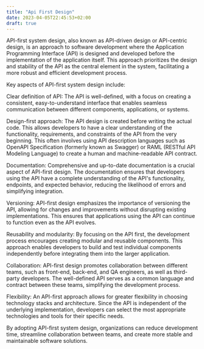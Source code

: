 ```yaml
---
title: "Api First Design"
date: 2023-04-05T22:45:53+02:00
draft: true
---
```


API-first system design, also known as API-driven design or API-centric design, is an approach to software development where the Application Programming Interface (API) is designed and developed before the implementation of the application itself. This approach prioritizes the design and stability of the API as the central element in the system, facilitating a more robust and efficient development process.

Key aspects of API-first system design include:

Clear definition of API: The API is well-defined, with a focus on creating a consistent, easy-to-understand interface that enables seamless communication between different components, applications, or systems.

Design-first approach: The API design is created before writing the actual code. This allows developers to have a clear understanding of the functionality, requirements, and constraints of the API from the very beginning. This often involves using API description languages such as OpenAPI Specification (formerly known as Swagger) or RAML (RESTful API Modeling Language) to create a human and machine-readable API contract.

Documentation: Comprehensive and up-to-date documentation is a crucial aspect of API-first design. The documentation ensures that developers using the API have a complete understanding of the API's functionality, endpoints, and expected behavior, reducing the likelihood of errors and simplifying integration.

Versioning: API-first design emphasizes the importance of versioning the API, allowing for changes and improvements without disrupting existing implementations. This ensures that applications using the API can continue to function even as the API evolves.

Reusability and modularity: By focusing on the API first, the development process encourages creating modular and reusable components. This approach enables developers to build and test individual components independently before integrating them into the larger application.

Collaboration: API-first design promotes collaboration between different teams, such as front-end, back-end, and QA engineers, as well as third-party developers. The well-defined API serves as a common language and contract between these teams, simplifying the development process.

Flexibility: An API-first approach allows for greater flexibility in choosing technology stacks and architecture. Since the API is independent of the underlying implementation, developers can select the most appropriate technologies and tools for their specific needs.

By adopting API-first system design, organizations can reduce development time, streamline collaboration between teams, and create more stable and maintainable software solutions.